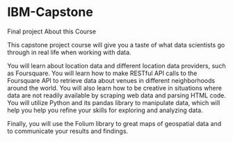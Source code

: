 # IBM-Capstone
Final project
About this Course

This capstone project course will give you a taste of what data scientists go through in real life when working with data. 

You will learn about location data and different location data providers, such as Foursquare. You will learn how to make RESTful API calls to the Foursquare API to retrieve data about venues in different neighborhoods around the world. You will also learn how to be creative in situations where data are not readily available by scraping web data and parsing HTML code. You will utilize Python and its pandas library to manipulate data, which will help you help you refine your skills for exploring and analyzing data. 

Finally, you will use the Folium library to great maps of geospatial data and to communicate your results and findings.

